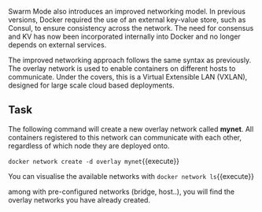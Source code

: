 

Swarm Mode also introduces an improved networking model. In previous versions, Docker required the use of an external key-value store, such as Consul, to ensure consistency across the network. The need for consensus and KV has now been incorporated internally into Docker and no longer depends on external services.

The improved networking approach follows the same syntax as previously. The overlay network is used to enable containers on different hosts to communicate. Under the covers, this is a Virtual Extensible LAN (VXLAN), designed for large scale cloud based deployments.

## Task

The following command will create a new overlay network called **mynet**. All containers registered to this network can communicate with each other, regardless of which node they are deployed onto.

`docker network create -d overlay mynet`{{execute}}

You can visualise the available networks with `docker network ls`{{execute}}

among with pre-configured networks (bridge, host..), you will find the overlay networks you have already created.

